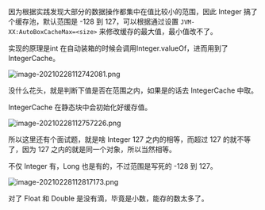 因为根据实践发现大部分的数据操作都集中在值比较小的范围，因此 Integer 搞了个缓存池，默认范围是 -128 到 127，可以根据通过设置 `JVM-XX:AutoBoxCacheMax=<size>` 来修改缓存的最大值，最小值改不了。

实现的原理是int 在自动装箱的时候会调用Integer.valueOf，进而用到了 IntegerCache。

![image-20210228112742081.png](https://pic.code-nav.cn/mianshiya/question_picture/1783397053004488705/image-20210228112742081_mianshiya.png)

没什么花头，就是判断下值是否在范围之内，如果是的话去 IntegerCache 中取。

IntegerCache 在静态块中会初始化好缓存值。

![image-20210228112757226.png](https://pic.code-nav.cn/mianshiya/question_picture/1783397053004488705/image-20210228112757226_mianshiya.png)

所以这里还有个面试题，就是啥 Integer 127 之内的相等，而超过 127 的就不等了，因为 127 之内的就是同一个对象，所以当然相等。

不仅 Integer 有，Long 也是有的，不过范围是写死的 -128 到 127。

![image-20210228112817173.png](https://pic.code-nav.cn/mianshiya/question_picture/1783397053004488705/image-20210228112817173_mianshiya.png)

对了 Float 和 Double 是没有滴，毕竟是小数，能存的数太多了。

